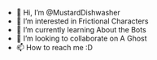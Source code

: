 - 👋 Hi, I’m @MustardDishwasher
- 👀 I’m interested in Frictional Characters
- 🌱 I’m currently learning About the Bots
- 💞️ I’m looking to collaborate on A Ghost
- 📫 How to reach me :D

<!---
MustardDishwasher/MustardDishwasher is a ✨ special ✨ repository because its `README.md` (this file) appears on your GitHub profile.
You can click the Preview link to take a look at your changes.
--->
